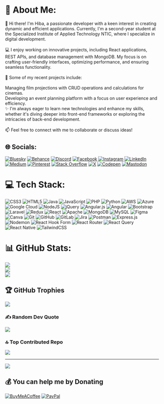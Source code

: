 # 💫 About Me:
👋 Hi there! I'm Hiba, a passionate developer with a keen interest in creating dynamic and efficient applications. Currently, I'm a second-year student at the Specialized Institute of Applied Technology NTIC, where I specialize in digital development.<br><br>💻 I enjoy working on innovative projects, including React applications, REST APIs, and database management with MongoDB. My focus is on crafting user-friendly interfaces, optimizing performance, and ensuring seamless functionality.<br><br>🎯 Some of my recent projects include:<br><br>Managing film projections with CRUD operations and calculations for cinemas.<br>Developing an event planning platform with a focus on user experience and efficiency.<br>✨ I'm always eager to learn new technologies and enhance my skills, whether it's diving deeper into front-end frameworks or exploring the intricacies of back-end development.<br><br>📫 Feel free to connect with me to collaborate or discuss ideas!


## 🌐 Socials:
[![Bluesky](https://img.shields.io/badge/bluesky-0285FF?style=for-the-badge&logo=bluesky&logoColor=%23FFFFFF)](https://bsky.app/profile/hibaa17.bsky.social) [![Behance](https://img.shields.io/badge/Behance-1769ff?logo=behance&logoColor=white)](https://behance.net/hibakhadel) [![Discord](https://img.shields.io/badge/Discord-%237289DA.svg?logo=discord&logoColor=white)](https://discord.gg/https://discord.gg/D2Et8tFQ) [![Facebook](https://img.shields.io/badge/Facebook-%231877F2.svg?logo=Facebook&logoColor=white)](https://www.facebook.com/profile.php?id=61571621707942) [![Instagram](https://img.shields.io/badge/Instagram-%23E4405F.svg?logo=Instagram&logoColor=white)](https://instagram.com/titi.titititititi17/) [![LinkedIn](https://img.shields.io/badge/LinkedIn-%230077B5.svg?logo=linkedin&logoColor=white)](https://www.linkedin.com/in/hiba-khadel-613897338/) [![Medium](https://img.shields.io/badge/Medium-12100E?logo=medium&logoColor=white)](https://medium.com/@hibakhadel17) [![Pinterest](https://img.shields.io/badge/Pinterest-%23E60023.svg?logo=Pinterest&logoColor=white)](https://pinterest.com/Hibakhadel) [![Stack Overflow](https://img.shields.io/badge/-Stackoverflow-FE7A16?logo=stack-overflow&logoColor=white)](https://stackoverflow.com/users/29052100) [![X](https://img.shields.io/badge/X-black.svg?logo=X&logoColor=white)](https://x.com/hiba_khadel) [![Codepen](https://img.shields.io/badge/Codepen-000000?style=for-the-badge&logo=codepen&logoColor=white)](https://codepen.io/hibakhadel) [![Mastodon](https://img.shields.io/badge/-MASTODON-%232B90D9?style=for-the-badge&logo=mastodon&logoColor=white)](https://mastodon.social/@Hiba_khadel) 

# 💻 Tech Stack:
![CSS3](https://img.shields.io/badge/css3-%231572B6.svg?style=for-the-badge&logo=css3&logoColor=white) ![HTML5](https://img.shields.io/badge/html5-%23E34F26.svg?style=for-the-badge&logo=html5&logoColor=white) ![Java](https://img.shields.io/badge/java-%23ED8B00.svg?style=for-the-badge&logo=openjdk&logoColor=white) ![JavaScript](https://img.shields.io/badge/javascript-%23323330.svg?style=for-the-badge&logo=javascript&logoColor=%23F7DF1E) ![PHP](https://img.shields.io/badge/php-%23777BB4.svg?style=for-the-badge&logo=php&logoColor=white) ![Python](https://img.shields.io/badge/python-3670A0?style=for-the-badge&logo=python&logoColor=ffdd54) ![AWS](https://img.shields.io/badge/AWS-%23FF9900.svg?style=for-the-badge&logo=amazon-aws&logoColor=white) ![Azure](https://img.shields.io/badge/azure-%230072C6.svg?style=for-the-badge&logo=microsoftazure&logoColor=white) ![Google Cloud](https://img.shields.io/badge/GoogleCloud-%234285F4.svg?style=for-the-badge&logo=google-cloud&logoColor=white) ![NodeJS](https://img.shields.io/badge/node.js-6DA55F?style=for-the-badge&logo=node.js&logoColor=white) ![jQuery](https://img.shields.io/badge/jquery-%230769AD.svg?style=for-the-badge&logo=jquery&logoColor=white) ![Angular.js](https://img.shields.io/badge/angular.js-%23E23237.svg?style=for-the-badge&logo=angularjs&logoColor=white) ![Angular](https://img.shields.io/badge/angular-%23DD0031.svg?style=for-the-badge&logo=angular&logoColor=white) ![Bootstrap](https://img.shields.io/badge/bootstrap-%238511FA.svg?style=for-the-badge&logo=bootstrap&logoColor=white) ![Laravel](https://img.shields.io/badge/laravel-%23FF2D20.svg?style=for-the-badge&logo=laravel&logoColor=white) ![Redux](https://img.shields.io/badge/redux-%23593d88.svg?style=for-the-badge&logo=redux&logoColor=white) ![React](https://img.shields.io/badge/react-%2320232a.svg?style=for-the-badge&logo=react&logoColor=%2361DAFB) ![Apache](https://img.shields.io/badge/apache-%23D42029.svg?style=for-the-badge&logo=apache&logoColor=white) ![MongoDB](https://img.shields.io/badge/MongoDB-%234ea94b.svg?style=for-the-badge&logo=mongodb&logoColor=white) ![MySQL](https://img.shields.io/badge/mysql-4479A1.svg?style=for-the-badge&logo=mysql&logoColor=white) ![Figma](https://img.shields.io/badge/figma-%23F24E1E.svg?style=for-the-badge&logo=figma&logoColor=white) ![Canva](https://img.shields.io/badge/Canva-%2300C4CC.svg?style=for-the-badge&logo=Canva&logoColor=white) ![Git](https://img.shields.io/badge/git-%23F05033.svg?style=for-the-badge&logo=git&logoColor=white) ![GitHub](https://img.shields.io/badge/github-%23121011.svg?style=for-the-badge&logo=github&logoColor=white) ![GitLab](https://img.shields.io/badge/gitlab-%23181717.svg?style=for-the-badge&logo=gitlab&logoColor=white) ![Jira](https://img.shields.io/badge/jira-%230A0FFF.svg?style=for-the-badge&logo=jira&logoColor=white) ![Postman](https://img.shields.io/badge/Postman-FF6C37?style=for-the-badge&logo=postman&logoColor=white) ![Express.js](https://img.shields.io/badge/express.js-%23404d59.svg?style=for-the-badge&logo=express&logoColor=%2361DAFB) ![Nodemon](https://img.shields.io/badge/NODEMON-%23323330.svg?style=for-the-badge&logo=nodemon&logoColor=%BBDEAD) ![React Hook Form](https://img.shields.io/badge/React%20Hook%20Form-%23EC5990.svg?style=for-the-badge&logo=reacthookform&logoColor=white) ![React Router](https://img.shields.io/badge/React_Router-CA4245?style=for-the-badge&logo=react-router&logoColor=white) ![React Query](https://img.shields.io/badge/-React%20Query-FF4154?style=for-the-badge&logo=react%20query&logoColor=white) ![React Native](https://img.shields.io/badge/react_native-%2320232a.svg?style=for-the-badge&logo=react&logoColor=%2361DAFB) ![TailwindCSS](https://img.shields.io/badge/tailwindcss-%2338B2AC.svg?style=for-the-badge&logo=tailwind-css&logoColor=white)
# 📊 GitHub Stats:
![](https://github-readme-stats.vercel.app/api?username=hibakhadel&theme=dark&hide_border=false&include_all_commits=false&count_private=true)<br/>
![](https://github-readme-streak-stats.herokuapp.com/?user=hibakhadel&theme=dark&hide_border=false)<br/>
![](https://github-readme-stats.vercel.app/api/top-langs/?username=hibakhadel&theme=dark&hide_border=false&include_all_commits=false&count_private=true&layout=compact)

## 🏆 GitHub Trophies
![](https://github-profile-trophy.vercel.app/?username=hibakhadel&theme=radical&no-frame=false&no-bg=false&margin-w=4)

### ✍️ Random Dev Quote
![](https://quotes-github-readme.vercel.app/api?type=horizontal&theme=radical)

### 🔝 Top Contributed Repo
![](https://github-contributor-stats.vercel.app/api?username=hibakhadel&limit=5&theme=dark&combine_all_yearly_contributions=true)

---
[![](https://visitcount.itsvg.in/api?id=hibakhadel&icon=0&color=0)](https://visitcount.itsvg.in)

  ## 💰 You can help me by Donating
  [![BuyMeACoffee](https://img.shields.io/badge/Buy%20Me%20a%20Coffee-ffdd00?style=for-the-badge&logo=buy-me-a-coffee&logoColor=black)](https://buymeacoffee.com/hiba_hk) [![PayPal](https://img.shields.io/badge/PayPal-00457C?style=for-the-badge&logo=paypal&logoColor=white)](paypal.me/Hibaa17
) 

  
<!-- Proudly created with GPRM ( https://gprm.itsvg.in ) -->
